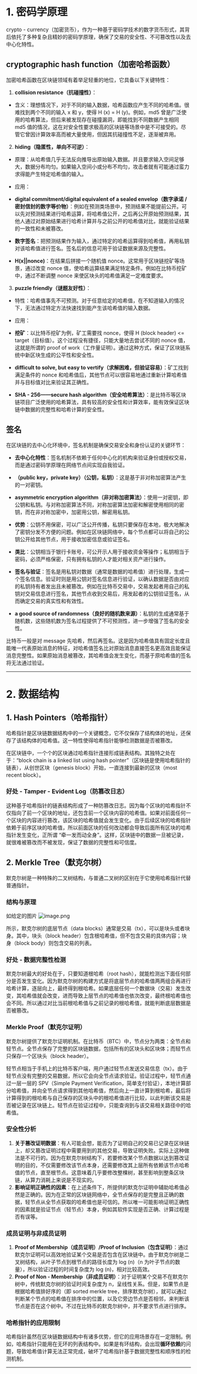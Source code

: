 # 1. 密码学原理

crypto - currency（加密货币），作为一种基于密码学技术的数字货币形式，其背后依托了多种复杂且精妙的密码学原理，确保了交易的安全性、不可篡改性以及去中心化特性。

## cryptographic hash function（加密哈希函数）

加密哈希函数在区块链领域有着举足轻重的地位，它具备以下关键特性：

1. **collision resistance（抗碰撞性）**：

- 含义：理想情况下，对于不同的输入数据，哈希函数应产生不同的哈希值。很难找到两个不同的输入 x 和 y，使得 H (x) = H (y)。例如，md5 曾是广泛使用的哈希算法，但后来被发现存在碰撞漏洞，即能找到不同数据产生相同 md5 值的情况，这在对安全性要求极高的区块链等场景中是不可接受的。尽管它曾因计算效率高而被大量使用，但因其抗碰撞性不足，逐渐被弃用。

2. **hiding（隐匿性，单向不可逆）**：

- 原理：从哈希值几乎无法反向推导出原始输入数据。并且要求输入空间足够大，数据分布均匀。如果输入空间小或分布不均匀，攻击者就有可能通过蛮力求得能产生特定哈希值的输入。

- 应用：

- **digital commitment/digital equivalent of a sealed envelop（数字承诺 / 密封信封的数字等价物）**：例如在预测类场景中，预测结果不能提前公开。可以先对预测结果进行哈希运算，将哈希值公开，之后再公开原始预测结果，其他人通过对原始结果进行哈希计算并与之前公开的哈希值对比，就能验证结果的一致性和未被篡改。

- **数字签名**：把预测结果作为输入，通过特定的哈希运算得到哈希值，再用私钥对该哈希值进行签名。签名后的信息可用于验证数据来源及完整性。

- **H(x||nonce)**：在结果后拼接一个随机值 nonce。这常用于区块链挖矿等场景，通过改变 nonce 值，使哈希运算结果满足特定条件。例如在比特币挖矿中，通过不断调整 nonce 来使区块头的哈希值满足一定难度要求。

3. **puzzle friendly（谜题友好性）**：

- 特性：哈希值事先不可预测。对于任意给定的哈希值，在不知道输入的情况下，无法通过特定方法快速找到能产生该哈希值的输入数据。

- 应用：

- **挖矿**：以比特币挖矿为例，矿工需要找 nonce，使得 H (block header) <= target（目标值）。这个过程没有捷径，只能大量地去尝试不同的 nonce 值，这就是所谓的 proof of work（工作量证明）。通过这种方式，保证了区块链系统中新区块生成的公平性和安全性。

- **difficult to solve, but easy to vertify（求解困难，但验证容易）**：矿工找到满足条件的 nonce 和哈希值后，其他节点可以很容易地通过重新计算哈希值并与目标值对比来验证其正确性。

- **SHA - 256——secure hash algorithm（安全哈希算法）**：是比特币等区块链项目广泛使用的哈希算法，具有较高的安全性和计算效率，能有效保证区块链中数据的完整性和哈希计算的安全性。

## 签名

在区块链的去中心化环境中，签名机制是确保交易安全和身份认证的关键环节：

- **去中心化特性**：签名机制不依赖于任何中心化的机构来验证身份或授权交易，而是通过密码学原理在网络节点间实现自我验证。

- **（public key，private key）（公钥，私钥）**：这是基于非对称加密算法产生的一对密钥。

- **asymmetric encryption algorithm（非对称加密算法）**：使用一对密钥，即公钥和私钥。与对称加密算法不同，对称加密算法加密和解密使用相同的密钥，而在非对称加密中，加密用公钥，解密用私钥。

- **优势**：公钥不用保密，可以广泛公开传播，私钥只要保存在本地，极大地解决了密钥分发不方便的问题。例如在区块链网络中，每个节点都可以将自己的公钥公开给其他节点，用于接收加密信息或验证签名。

- **类比**：公钥相当于银行卡账号，可公开示人用于接收资金等操作；私钥相当于密码，必须严格保密，只有拥有私钥的人才能对相关资产进行操作。

- **签名与验证**：签名是用私钥对数据（通常是数据的哈希值）进行处理，生成一个签名信息。验证时则是用公钥对签名信息进行验证，以确认数据是否由对应的私钥持有者发出且未被篡改。例如在比特币交易中，交易发起者用自己的私钥对交易信息进行签名，其他节点收到交易后，用发起者的公钥验证签名，从而确定交易的真实性和有效性。

- **a good source of randomness（良好的随机数来源）**：私钥的生成通常基于随机数，这些随机数为签名过程提供了不可预测性，进一步增强了签名的安全性。

比特币一般是对 message 先哈希，然后再签名。这是因为哈希值具有固定长度且能唯一代表原始消息的特征，对哈希值签名比对原始消息直接签名更高效且能保证消息完整性。如果原始消息被篡改，其哈希值会发生变化，而基于原哈希值的签名将无法通过验证。

---

# 2. 数据结构

## 1. Hash Pointers（哈希指针）

哈希指针是区块链数据结构中的一个关键概念，它不仅保存了结构体的地址，还保存了该结构体的哈希值。这一特性使得哈希指针能够检测数据是否被篡改。

在区块链中，一个个的区块通过哈希指针连接形成链表结构。其独特之处在于：“block chain is a linked list using hash pointer”（区块链是使用哈希指针的链表），从创世区块（genesis block）开始，一直连接到最新的区块（most recent block）。

### 好处 - Tamper - Evident Log（防篡改日志）
这种基于哈希指针的链表结构形成了一种防篡改日志。因为每个区块的哈希指针不仅指向了前一个区块的地址，还包含前一个区块内容的哈希值。如果对前面任何一个区块的内容进行篡改，该区块的哈希值就会发生变化。由于后续区块的哈希指针依赖于前序区块的哈希值，所以前面区块的任何改动都会导致后面所有区块的哈希指针发生变化，正所谓 “牵一发而动全身”。这样，区块链中的数据一旦被记录，就很难被篡改而不被发现，保证了数据的完整性和可信度。

## 2. Merkle Tree（默克尔树）
默克尔树是一种特殊的二叉树结构，与普通二叉树的区别在于它使用哈希指针代替普通指针。

### 结构与原理

如给定的图片
![image.png](https://raw.githubusercontent.com/Frank-whw/img/main/blog/202501201737099.png)

所示，默克尔树的底层节点（data blocks）通常是交易（tx），可以是块头或者块身。其中，块头（block header）包含根哈希值，但不包含交易的具体内容；块身（block body）则包含交易的列表。

### 好处 - 数据完整性检测
默克尔树最大的好处在于，只要知道根哈希（root hash），就能检测出下面任何部分是否发生变化。因为默克尔树的构建方式是将底层节点的哈希值两两组合再进行哈希计算，逐层向上，最终得到根哈希。如果底层任何一个数据块（交易）发生改变，其哈希值就会改变，进而导致上层节点的哈希值也依次改变，最终根哈希值也会不同。所以通过对比当前根哈希值与之前记录的根哈希值，就能判断底层数据是否被篡改。

### Merkle Proof（默克尔证明）

默克尔树提供了默克尔证明机制。在比特币（BTC）中，节点分为两类：全节点和轻节点。全节点保存了完整的区块链数据，包括所有的区块头和区块体；而轻节点只保存一个区块头（block header）。

轻节点相当于手机上的比特币客户端，用户通过轻节点发送交易信息（tx）。由于轻节点没有完整的交易数据，所以它会向全节点请求验证。验证过程中，轻节点通过一层一层的 SPV（Simple Payment Verification，简单支付验证），本地计算部分哈希值，并向全节点请求得到其他哈希值，然后向上一直计算到根哈希，最后将计算得到的根哈希与自己保存的区块头中的根哈希值进行比较，以此判断该交易是否被记录在区块链上。轻节点在验证过程中，只能查询到与该交易相关路径中的哈希值。

### 安全性分析
1. **关于篡改证明数据**：有人可能会想，能否为了证明自己的交易已记录在区块链上，却又篡改证明过程中需要用到的其他交易，导致证明失败。实际上这种做法是不可行的。因为在默克尔树结构下，若要修改某个节点数据以达到篡改证明的目的，不仅需要修改该节点本身，还需要修改其上层所有依赖该节点哈希值的节点，直至根节点。这意味着几乎要修改整棵树，甚至影响到整条区块链，从算力消耗上来说是不现实的。
2. **影响证明正确性的因素**：在上述条件下，所提供的默克尔证明中辅助哈希值必然是正确的。因为在正常的区块链网络中，全节点保存的是完整且正确的数据，轻节点从全节点获取的哈希值也是可信的。所以唯一可能影响证明正确性的因素就是验证节点（轻节点）本身，例如其软件实现是否正确、计算过程是否有误等。

### 成员证明与非成员证明
1. **Proof of Membership（成员证明）/Proof of Inclusion（包含证明）**：通过默克尔证明可以高效地验证某个交易是否包含在区块链中。由于默克尔树是二叉树结构，从叶子节点到根节点的路径长度为 log (n)（n 为叶子节点的数量），所以验证过程的时间复杂度为 log (n)，相对比较高效。
2. **Proof of Non - Membership（非成员证明）**：对于证明某个交易不在默克尔树中，传统默克尔树的验证时间复杂度为 n，呈线性关系。但是，如果节点是根据哈希值排好序的（即 sorted merkle tree，排序默克尔树），就可以通过判断某个节点的哈希值在排序中的位置，以及它旁边节点是否相邻，来判断该节点是否在这个树中。不过在比特币的默克尔树中，并不要求节点进行排序。

### 哈希指针的应用限制
哈希指针虽然在区块链数据结构中有诸多优势，但它的应用场景存在一定限制。例如，哈希指针只能用在无环的列表结构中。如果是有环结构，会出现**循环依赖**的问题，导致哈希值计算无法正常完成，破坏了哈希指针基于数据完整性和顺序性的检测机制。


---

